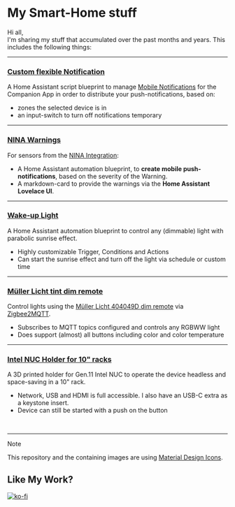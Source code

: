 # My Smart-Home stuff

Hi all,  
I'm sharing my stuff that accumulated over the past months and years. This includes the following things:

---

### [Custom flexible Notification](Custom-flexible-Notification)
   A Home Assistant script blueprint to manage [Mobile Notifications](https://companion.home-assistant.io/docs/notifications/notifications-basic) for the Companion App in order to distribute your push-notifications, based on:
   - zones the selected device is in 
   - an input-switch to turn off notifications temporary
---
### [NINA Warnings](NINA-Warnmeldungen)
   For sensors from the [NINA Integration](https://www.home-assistant.io/integrations/nina/): 
   - A Home Assistant automation blueprint, to **create mobile push-notifications**, based on the severity of the Warning.
   - A markdown-card to provide the warnings via the **Home Assistant Lovelace UI**.
---
### [Wake-up Light](wake-up_light)
   A Home Assistant automation blueprint to control any (dimmable) light with parabolic sunrise effect.
   - Highly customizable Trigger, Conditions and Actions
   - Can start the sunrise effect and turn off the light via schedule or custom time
---
### [Müller Licht tint dim remote](muller-licht-tint-dim-remote)
   Control lights using the [Müller Licht 404049D dim remote](https://www.zigbee2mqtt.io/devices/404049D.html) via [Zigbee2MQTT](https://github.com/Koenkk/zigbee2mqtt).
   - Subscribes to MQTT topics configured and controls any RGBWW light
   - Does support (almost) all buttons including color and color temperature
---
### [Intel NUC Holder for 10" racks](Intel-NUC-Holder_for_10-inch-Rack)
   A 3D printed holder for Gen.11 Intel NUC to operate the device headless and space-saving in a 10" rack.
   - Network, USB and HDMI is full accessible. I also have an USB-C extra as a keystone insert.
   - Device can still be started with a push on the button


<br>

---

> [!NOTE]  
> This repository and the containing images are using [Material Design Icons](https://pictogrammers.com/library/mdi/).

## Like My Work?
[![ko-fi](https://ko-fi.com/img/githubbutton_sm.svg)](https://ko-fi.com/I3I4160K4Y)
